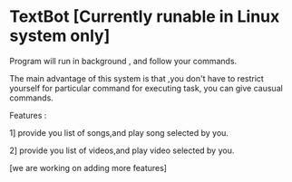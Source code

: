 # TextBot    [Currently runable in Linux system only]

Program will run in background , and follow your commands.

The main advantage of this system is that ,you don't have to restrict yourself for particular command for executing task, you can give causual commands.

Features :

1] provide you list of songs,and play song selected by you. 

2] provide you list of videos,and play video selected by you. 

 [we are working on adding more features]
